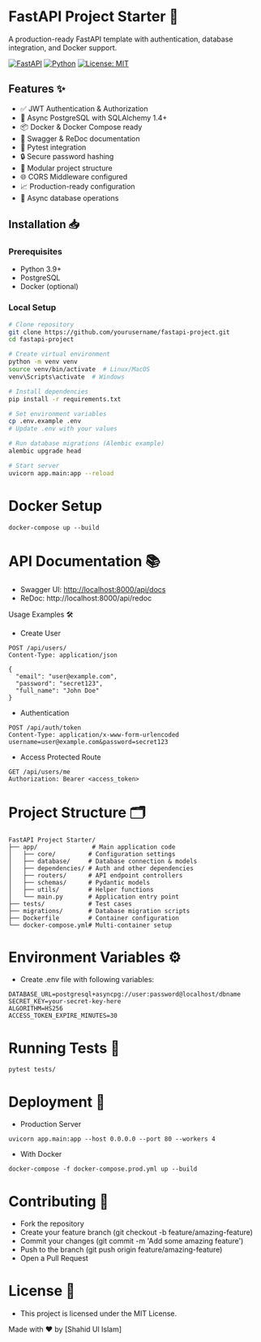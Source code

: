 # FastAPI Project Starter 🚀

A production-ready FastAPI template with authentication, database integration, and Docker support.

[![FastAPI](https://img.shields.io/badge/FastAPI-005571?style=for-the-badge&logo=fastapi)](https://fastapi.tiangolo.com)
[![Python](https://img.shields.io/badge/Python-3.9+-3776AB?style=for-the-badge&logo=python&logoColor=white)](https://www.python.org)
[![License: MIT](https://img.shields.io/badge/License-MIT-yellow.svg?style=for-the-badge)](https://opensource.org/licenses/MIT)

## Features ✨

- ✅ JWT Authentication & Authorization
- 🐘 Async PostgreSQL with SQLAlchemy 1.4+
- 📦 Docker & Docker Compose ready
- 📄 Swagger & ReDoc documentation
- 🧪 Pytest integration
- 🔒 Secure password hashing
- 🧩 Modular project structure
- 🌐 CORS Middleware configured
- 📈 Production-ready configuration
- 🔄 Async database operations

## Installation 📥

### Prerequisites
- Python 3.9+
- PostgreSQL
- Docker (optional)

### Local Setup
```bash
# Clone repository
git clone https://github.com/yourusername/fastapi-project.git
cd fastapi-project

# Create virtual environment
python -m venv venv
source venv/bin/activate  # Linux/MacOS
venv\Scripts\activate  # Windows

# Install dependencies
pip install -r requirements.txt

# Set environment variables
cp .env.example .env
# Update .env with your values

# Run database migrations (Alembic example)
alembic upgrade head

# Start server
uvicorn app.main:app --reload
```
# Docker Setup
```docker-compose up --build```
# API Documentation 📚
- Swagger UI: [http://localhost:8000/api/docs](https://swagger.io/docs/)
- ReDoc: http://localhost:8000/api/redoc

Usage Examples 🛠️

- Create User
```
POST /api/users/
Content-Type: application/json

{
  "email": "user@example.com",
  "password": "secret123",
  "full_name": "John Doe"
}
```

- Authentication
```
POST /api/auth/token
Content-Type: application/x-www-form-urlencoded
username=user@example.com&password=secret123
```

- Access Protected Route
```
GET /api/users/me
Authorization: Bearer <access_token>
```

# Project Structure 🗂️
```
FastAPI Project Starter/
├── app/               # Main application code
│   ├── core/         # Configuration settings
│   ├── database/     # Database connection & models
│   ├── dependencies/ # Auth and other dependencies
│   ├── routers/      # API endpoint controllers
│   ├── schemas/      # Pydantic models
│   ├── utils/        # Helper functions
│   └── main.py       # Application entry point
├── tests/            # Test cases
├── migrations/       # Database migration scripts
├── Dockerfile        # Container configuration
└── docker-compose.yml# Multi-container setup
```

# Environment Variables ⚙️
- Create .env file with following variables:
```
DATABASE_URL=postgresql+asyncpg://user:password@localhost/dbname
SECRET_KEY=your-secret-key-here
ALGORITHM=HS256
ACCESS_TOKEN_EXPIRE_MINUTES=30
```

# Running Tests 🧪
```
pytest tests/
```

# Deployment 🚀
- Production Server
```
uvicorn app.main:app --host 0.0.0.0 --port 80 --workers 4
```
- With Docker
```
docker-compose -f docker-compose.prod.yml up --build
```

# Contributing 🤝
- Fork the repository
- Create your feature branch (git checkout -b feature/amazing-feature)
- Commit your changes (git commit -m 'Add some amazing feature')
- Push to the branch (git push origin feature/amazing-feature)
- Open a Pull Request

# License 📄
- This project is licensed under the MIT License.

Made with ❤️ by [Shahid Ul Islam] 
